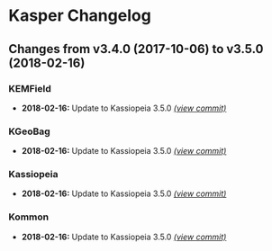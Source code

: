 # Kasper Changelog

## Changes from v3.4.0 (2017-10-06) to v3.5.0 (2018-02-16)
### KEMField
- **2018-02-16:** Update to Kassiopeia 3.5.0 [*(view commit)*](https://github.com/KATRIN-Experiment/Kassiopeia/commit//82510642da1c01fc6fd0eafbe8a69be5d734cf8b)
### KGeoBag
- **2018-02-16:** Update to Kassiopeia 3.5.0 [*(view commit)*](https://github.com/KATRIN-Experiment/Kassiopeia/commit//82510642da1c01fc6fd0eafbe8a69be5d734cf8b)
### Kassiopeia
- **2018-02-16:** Update to Kassiopeia 3.5.0 [*(view commit)*](https://github.com/KATRIN-Experiment/Kassiopeia/commit//82510642da1c01fc6fd0eafbe8a69be5d734cf8b)
### Kommon
- **2018-02-16:** Update to Kassiopeia 3.5.0 [*(view commit)*](https://github.com/KATRIN-Experiment/Kassiopeia/commit//82510642da1c01fc6fd0eafbe8a69be5d734cf8b)
